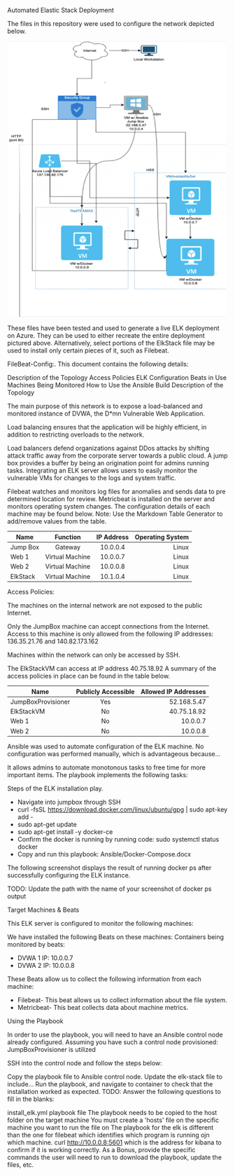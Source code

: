 Automated Elastic Stack Deployment

The files in this repository were used to configure the network depicted below.

<img src="Diagrams/NetworkDiagram.png" title="topolgydiagram" alt="topolgydiagram" width="500" height="630">

These files have been tested and used to generate a live ELK deployment on Azure. They can be used to either recreate the entire deployment pictured above. Alternatively, select portions of the ElkStack file may be used to install only certain pieces of it, such as Filebeat.

FileBeat-Config:.
This document contains the following details:

Description of the Topology
Access Policies
ELK Configuration
Beats in Use
Machines Being Monitored
How to Use the Ansible Build
Description of the Topology

The main purpose of this network is to expose a load-balanced and monitored instance of DVWA, the D*mn Vulnerable Web Application.

Load balancing ensures that the application will be highly efficient, in addition to restricting overloads to the network.

Load balancers defend organizations against DDos attacks by shifting attack traffic away from the corporate server towards a public cloud.   A jump box provides a buffer by being an origination point for admins running tasks.  Integrating an ELK server allows users to easily monitor the vulnerable VMs for changes to the logs and system traffic.

Filebeat watches and monitors log files for anomalies and sends data to pre determined location for review.
Metricbeat is installed on the server and monitors operating system changes.
The configuration details of each machine may be found below. Note: Use the Markdown Table Generator to add/remove values from the table.

| Name	  | Function	| IP Address	| Operating System
|-------- |:---------:| :----------:|-----------------:|
|Jump Box	| Gateway	  |  10.0.0.4	  |       Linux      |
|Web 1		| Virtual Machine | 10.0.0.7 | Linux | 
|Web 2		|	Virtual Machine | 10.0.0.8 | Linux |
|ElkStack	|	Virtual Machine | 10.1.0.4 | Linux |

Access Policies:

The machines on the internal network are not exposed to the public Internet.

Only the JumpBox machine can accept connections from the Internet. Access to this machine is only allowed from the following IP addresses: 136.35.21.76 and 140.82.173.162


Machines within the network can only be accessed by SSH.

The ElkStackVM can access at IP address 40.75.18.92
A summary of the access policies in place can be found in the table below.


| Name	| Publicly Accessible	 | Allowed IP Addresses
| ------| :------------------: | -------------------: |
| JumpBoxProvisioner	| Yes      |  52.168.5.47
|ElkStackVM | No     |     40.75.18.92    |
|Web 1      | No     | 10.0.0.7    |
|Web 2      | No     | 10.0.0.8    |

Ansible was used to automate configuration of the ELK machine. No configuration was performed manually, which is advantageous because...

It allows admins to automate monotonous tasks to free time for more important items.
The playbook implements the following tasks:

Steps of the ELK installation play. 
* Navigate into jumpbox through SSH 
* curl -fsSL https://download.docker.com/linux/ubuntu/gpg | sudo apt-key add -
* sudo apt-get update
* sudo apt-get install -y docker-ce
* Confirm the docker is running by running code: sudo systemctl status docker
* Copy and run this playbook: Ansible/Docker-Compose.docx  



The following screenshot displays the result of running docker ps after successfully configuring the ELK instance.

TODO: Update the path with the name of your screenshot of docker ps output

Target Machines & Beats

This ELK server is configured to monitor the following machines:

We have installed the following Beats on these machines:
Containers being monitored by beats:
* DVWA 1 IP: 10.0.0.7
* DVWA 2 IP: 10.0.0.8

These Beats allow us to collect the following information from each machine:
* Filebeat- This beat allows us to collect information about the file system.
* Metricbeat- This beat collects data about machine metrics.

Using the Playbook

In order to use the playbook, you will need to have an Ansible control node already configured. Assuming you have such a control node provisioned: JumpBoxProvisioner is utilized

SSH into the control node and follow the steps below:

Copy the playbook file to Ansible control node.
Update the elk-stack file to include...
Run the playbook, and navigate to container to check that the installation worked as expected.
TODO: Answer the following questions to fill in the blanks:

install_elk.yml playbook file
The playbook needs to be copied to the host folder on the target machine
You must create a 'hosts' file on the specific machine you want to run the file on 
The playbook for the elk is different than the one for filebeat which identifies which program is running ojn which machine.
curl http://10.0.0.8:5601 which is the address for kibana to confirm if it is working correctly.
As a Bonus, provide the specific commands the user will need to run to download the playbook, update the files, etc.
